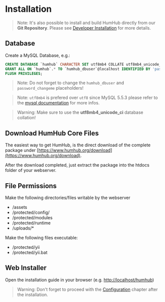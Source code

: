 Installation 
============

> Note: It's also possible to install and build HumHub directly from our **Git Repository**.
Please see [Developer Installation](../developer/git-installation.md) for more details.

Database
--------
Create a MySQL Database, e.g.:

```sql
CREATE DATABASE `humhub` CHARACTER SET utf8mb4 COLLATE utf8mb4_unicode_ci;
GRANT ALL ON `humhub`.* TO `humhub_dbuser`@localhost IDENTIFIED BY 'password_changeme';
FLUSH PRIVILEGES;
```

> Note: Do not forget to change the `humhub_dbuser` and `password_changeme` placeholders!

> Note: `utf8mb4` is prefered over `utf8` since MySQL 5.5.3 please refer to the [mysql documentation](https://dev.mysql.com/doc/refman/5.5/en/charset-unicode-utf8mb4.html) for more infos.

> Warning: Make sure to use the **utf8mb4_unicode_ci** database collation!


Download HumHub Core Files
---------------------------

The easiest way to get HumHub, is the direct download of the complete package under [https://www.humhub.org/download](https://www.humhub.org/download).

After the download completed, just extract the package into the htdocs folder of your webserver.


File Permissions
----------------------------

Make the following directories/files writable by the webserver
- /assets
- /protected/config/
- /protected/modules
- /protected/runtime
- /uploads/*

Make the following files executable:
 - /protected/yii
 - /protected/yii.bat


Web Installer
-------------------

Open the installation guide in your browser (e.g. [http://localhost/humhub](http://localhost/humhub))

> Warning: Don't forget to proceed with the [Configuration](installation-configuration.md) chapter after the installation.


